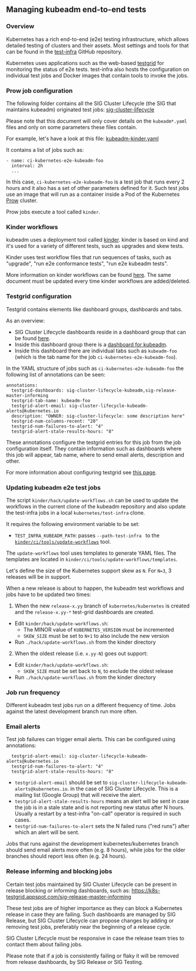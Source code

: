 ## Managing kubeadm end-to-end tests

### Overview

Kubernetes has a rich end-to-end (e2e) testing infrastructure, which allows detailed testing of clusters and their assets. Most settings and tools for that can be found in the [test-infra](https://git.k8s.io/test-infra) GitHub repository.

Kubernetes uses applications such as the web-based [testgrid](https://k8s-testgrid.appspot.com/) for monitoring the status of e2e tests. test-infra also hosts the configuration on individual test jobs and Docker images that contain tools to invoke the jobs.

### Prow job configuration

The following folder contains all the SIG Cluster Lifecycle (the SIG that maintains kubeadm) originated test jobs:
[sig-cluster-lifecycle](https://git.k8s.io/test-infra/config/jobs/kubernetes/sig-cluster-lifecycle)

Please note that this document will only cover details on the `kubeadm*.yaml` files and only on some parameters
these files contain.

For example, let's have a look at this file:
[kubeadm-kinder.yaml](https://git.k8s.io/test-infra/config/jobs/kubernetes/sig-cluster-lifecycle/kubeadm-kinder.yaml)

It contains a list of jobs such as:
```
- name: ci-kubernetes-e2e-kubeadm-foo
  interval: 2h
  ...
```

In this case, `ci-kubernetes-e2e-kubeadm-foo` is a test job that runs every 2 hours and it also
has a set of other parameters defined for it. Such test jobs use an image that will run as a container inside
a Pod of the Kubernetes [Prow](https://git.k8s.io/test-infra/prow) cluster.

Prow jobs execute a tool called `kinder`.

### Kinder workflows

kubeadm uses a deployment tool called [kinder](https://git.k8s.io/kubeadm/kinder).
kinder is based on kind and it's used for a variety of different tests, such as upgrades and skew tests.

Kinder uses test workflow files that run sequences of tasks, such as "upgrade", "run e2e conformance tests", "run e2e kubeadm tests".

More information on kinder workflows can be found [here](kinder/ci/kubeadm-periodic.tests.md).
The same document must be updated every time kinder workflows are added/deleted.

### Testgrid configuration

Testgrid contains elements like dashboard groups, dashboards and tabs.

As an overview:
- SIG Cluster Lifecycle dashboards reside in a dashboard group that can be found [here](https://k8s-testgrid.appspot.com).
- Inside this dashboard group there is a [dashboard for kubeadm](https://k8s-testgrid.appspot.com/sig-cluster-lifecycle-kubeadm).
- Inside this dashboard there are individual tabs such as `kubeadm-foo` (which is the tab name for the
job `ci-kubernetes-e2e-kubeadm-foo`).

In the YAML structure of jobs such as `ci-kubernetes-e2e-kubeadm-foo` the following list
of annotations can be seen:

```
annotations:
  testgrid-dashboards: sig-cluster-lifecycle-kubeadm,sig-release-master-informing
  testgrid-tab-name: kubeadm-foo
  testgrid-alert-email: sig-cluster-lifecycle-kubeadm-alerts@kubernetes.io
  description: "OWNER: sig-cluster-lifecycle: some description here"
  testgrid-num-columns-recent: "20"
  testgrid-num-failures-to-alert: "4"
  testgrid-alert-stale-results-hours: "8"
```

These annotations configure the testgrid entries for this job from the job configuration itself.
They contain information such as dashboards where this job will appear, tab name, where to send email alerts,
description and other.

For more information about configuring testgrid see [this page](https://git.k8s.io/test-infra/testgrid/config.md).

### Updating kubeadm e2e test jobs

The script `kinder/hack/update-workflows.sh` can be used to update
the workflows in the current clone of the kubeadm repository and also
update the test-infra jobs in a local `kubernetes/test-infra` clone.

It requires the following environment variable to be set:
- `TEST_INFRA_KUBEADM_PATH`: passes `--path-test-infra ` to the
[`kinder/ci/tools/update-workflows`](kinder/ci/tools/update-workflows/README.md) tool.

The `update-workflows` tool uses templates to generate YAML files.
The templates are located in `kinder/ci/tools/update-workflows/templates`.

Let's define the size of the Kubernetes support skew as `N`.
For `N=3`, 3 releases will be in support.

When a new release is about to happen, the kubeadm test workflows and jobs have
to be updated two times:
1. When the new `release-x.yy` branch of `kubernetes/kubernetes` is created and the
  `release-x.yy-*` test-grid dashboards are created.
  - Edit `kinder/hack/update-workflows.sh`:
    - The MINOR value of `KUBERNETES_VERSION` must be incremented
    - `SKEW_SIZE` must be set to `N+1` to also include the new version
  - Run `./hack/update-workflows.sh` from the kinder directory

2. When the oldest release (i.e. `x.yy-N`) goes out support:
  - Edit `kinder/hack/update-workflows.sh`:
    - `SKEW_SIZE` must be set back to `N`, to exclude the oldest release
  - Run `./hack/update-workflows.sh`  from the kinder directory

### Job run frequency

Different kubeadm test jobs run on a different frequency of time.
Jobs against the latest development branch run more often.

### Email alerts

Test job failures can trigger email alerts. This can be configured using annotations:

```
  testgrid-alert-email: sig-cluster-lifecycle-kubeadm-alerts@kubernetes.io
  testgrid-num-failures-to-alert: "4"
  testgrid-alert-stale-results-hours: "8"
```

- `testgrid-alert-email` should be set to `sig-cluster-lifecycle-kubeadm-alerts@kubernetes.io`.
in the case of SIG Cluster Lifecycle. This is a mailing list (Google Group) that will receive the alert.
- `testgrid-alert-stale-results-hours` means an alert will be sent in case the job is in a stale state
and is not reporting new status after N hours. Usually a restart by a test-infra "on-call" operator
is required in such cases.
- `testgrid-num-failures-to-alert` sets the N failed runs ("red runs") after which an alert will be sent.

Jobs that runs against the development kubernetes/kubernetes branch should send email alerts more often
(e.g. 8 hours), while jobs for the older branches should report less often (e.g. 24 hours).

### Release informing and blocking jobs

Certain test jobs maintained by SIG Cluster Lifecycle can be present in release blocking or informing dashboards, such as:
https://k8s-testgrid.appspot.com/sig-release-master-informing

These test jobs are of higher importance as they can block a Kubernetes release in case they are failing.
Such dashboards are managed by SIG Release, but SIG Cluster Lifecycle can propose changes by adding or removing
test jobs, preferably near the beginning of a release cycle.

SIG Cluster Lifecycle must be responsive in case the release team tries to contact them about failing jobs.

Please note that if a job is consistently failing or flaky it will be removed from release dashboards,
by SIG Release or SIG Testing.
